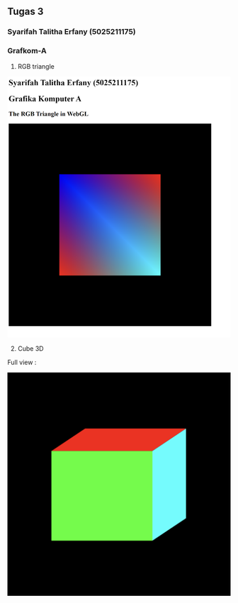 ## Tugas 3

### Syarifah Talitha Erfany (5025211175)
### Grafkom-A


1. RGB triangle

![RGB triangle](image.png)

2. Cube 3D

Full view :

![full](image-1.png)
